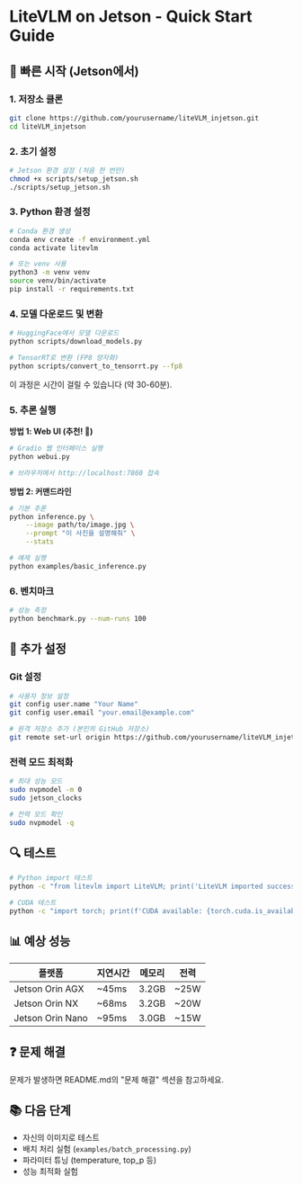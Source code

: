 # LiteVLM on Jetson - Quick Start Guide

## 🚀 빠른 시작 (Jetson에서)

### 1. 저장소 클론

```bash
git clone https://github.com/yourusername/liteVLM_injetson.git
cd liteVLM_injetson
```

### 2. 초기 설정

```bash
# Jetson 환경 설정 (처음 한 번만)
chmod +x scripts/setup_jetson.sh
./scripts/setup_jetson.sh
```

### 3. Python 환경 설정

```bash
# Conda 환경 생성
conda env create -f environment.yml
conda activate litevlm

# 또는 venv 사용
python3 -m venv venv
source venv/bin/activate
pip install -r requirements.txt
```

### 4. 모델 다운로드 및 변환

```bash
# HuggingFace에서 모델 다운로드
python scripts/download_models.py

# TensorRT로 변환 (FP8 양자화)
python scripts/convert_to_tensorrt.py --fp8
```

이 과정은 시간이 걸릴 수 있습니다 (약 30-60분).

### 5. 추론 실행

**방법 1: Web UI (추천! 🎨)**
```bash
# Gradio 웹 인터페이스 실행
python webui.py

# 브라우저에서 http://localhost:7860 접속
```

**방법 2: 커맨드라인**
```bash
# 기본 추론
python inference.py \
    --image path/to/image.jpg \
    --prompt "이 사진을 설명해줘" \
    --stats

# 예제 실행
python examples/basic_inference.py
```

### 6. 벤치마크

```bash
# 성능 측정
python benchmark.py --num-runs 100
```

## 📝 추가 설정

### Git 설정

```bash
# 사용자 정보 설정
git config user.name "Your Name"
git config user.email "your.email@example.com"

# 원격 저장소 추가 (본인의 GitHub 저장소)
git remote set-url origin https://github.com/yourusername/liteVLM_injetson.git
```

### 전력 모드 최적화

```bash
# 최대 성능 모드
sudo nvpmodel -m 0
sudo jetson_clocks

# 전력 모드 확인
sudo nvpmodel -q
```

## 🔍 테스트

```bash
# Python import 테스트
python -c "from litevlm import LiteVLM; print('LiteVLM imported successfully!')"

# CUDA 테스트
python -c "import torch; print(f'CUDA available: {torch.cuda.is_available()}')"
```

## 📊 예상 성능

| 플랫폼 | 지연시간 | 메모리 | 전력 |
|--------|---------|-------|------|
| Jetson Orin AGX | ~45ms | 3.2GB | ~25W |
| Jetson Orin NX | ~68ms | 3.2GB | ~20W |
| Jetson Orin Nano | ~95ms | 3.0GB | ~15W |

## ❓ 문제 해결

문제가 발생하면 README.md의 "문제 해결" 섹션을 참고하세요.

## 📚 다음 단계

- 자신의 이미지로 테스트
- 배치 처리 실험 (`examples/batch_processing.py`)
- 파라미터 튜닝 (temperature, top_p 등)
- 성능 최적화 실험
